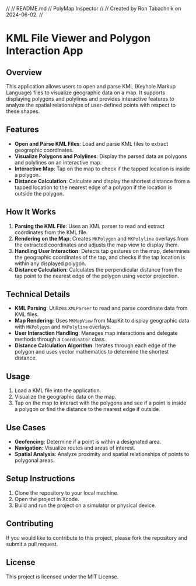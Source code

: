 //
//  README.md
//  PolyMap Inspector
//
//  Created by Ron Tabachnik on 2024-06-02.
//

# KML File Viewer and Polygon Interaction App

## Overview
This application allows users to open and parse KML (Keyhole Markup Language) files to visualize geographic data on a map. It supports displaying polygons and polylines and provides interactive features to analyze the spatial relationships of user-defined points with respect to these shapes.

## Features
- **Open and Parse KML Files**: Load and parse KML files to extract geographic coordinates.
- **Visualize Polygons and Polylines**: Display the parsed data as polygons and polylines on an interactive map.
- **Interactive Map**: Tap on the map to check if the tapped location is inside a polygon.
- **Distance Calculation**: Calculate and display the shortest distance from a tapped location to the nearest edge of a polygon if the location is outside the polygon.

## How It Works
1. **Parsing the KML File**: Uses an XML parser to read and extract coordinates from the KML file.
2. **Rendering on the Map**: Creates `MKPolygon` and `MKPolyline` overlays from the extracted coordinates and adjusts the map view to display them.
3. **Handling User Interaction**: Detects tap gestures on the map, determines the geographic coordinates of the tap, and checks if the tap location is within any displayed polygon.
4. **Distance Calculation**: Calculates the perpendicular distance from the tap point to the nearest edge of the polygon using vector projection.

## Technical Details
- **KML Parsing**: Utilizes `XMLParser` to read and parse coordinate data from KML files.
- **Map Rendering**: Uses `MKMapView` from MapKit to display geographic data with `MKPolygon` and `MKPolyline` overlays.
- **User Interaction Handling**: Manages map interactions and delegate methods through a `Coordinator` class.
- **Distance Calculation Algorithm**: Iterates through each edge of the polygon and uses vector mathematics to determine the shortest distance.

## Usage
1. Load a KML file into the application.
2. Visualize the geographic data on the map.
3. Tap on the map to interact with the polygons and see if a point is inside a polygon or find the distance to the nearest edge if outside.

## Use Cases
- **Geofencing**: Determine if a point is within a designated area.
- **Navigation**: Visualize routes and areas of interest.
- **Spatial Analysis**: Analyze proximity and spatial relationships of points to polygonal areas.

## Setup Instructions
1. Clone the repository to your local machine.
2. Open the project in Xcode.
3. Build and run the project on a simulator or physical device.

## Contributing
If you would like to contribute to this project, please fork the repository and submit a pull request.

## License
This project is licensed under the MIT License.


